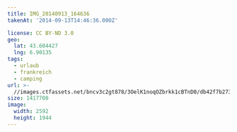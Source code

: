 ```yaml
---
title: IMG_20140913_164636
takenAt: '2014-09-13T14:46:36.000Z'

license: CC BY-ND 3.0
geo:
  lat: 43.604427
  lng: 6.90135
tags:
  - urlaub
  - frankreich
  - camping
url: >-
  //images.ctfassets.net/bncv3c2gt878/3OelK1noqOZbrkk1cBTnD0/db42f7b2737954f19acfbc9ad969e478/img_20140913_164636_28208751962_o
size: 1417700
image:
  width: 2592
  height: 1944
---
```

